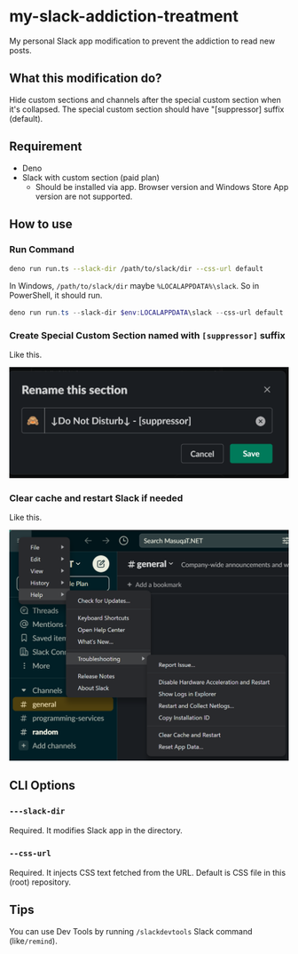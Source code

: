 # my-slack-addiction-treatment

My personal Slack app modification to prevent the addiction to read new posts.

## What this modification do?

Hide custom sections and channels after the special custom section when it's collapsed. The special custom section should have "[suppressor] suffix (default).

## Requirement

* Deno
* Slack with custom section (paid plan)
    * Should be installed via app. Browser version and Windows Store App version are not supported.

## How to use

### Run Command

```sh
deno run run.ts --slack-dir /path/to/slack/dir --css-url default
```

In Windows, `/path/to/slack/dir` maybe `%LOCALAPPDATA%\slack`. So in PowerShell, it should run.

```powershell
deno run run.ts --slack-dir $env:LOCALAPPDATA\slack --css-url default
```

### Create Special Custom Section named with `[suppressor]` suffix

Like this.

![Show how to change section name in Slack](https://raw.githubusercontent.com/occar421/my-slack-addiction-treatment/main/section-name.png)

### Clear cache and restart Slack if needed

Like this.

![Show how to restart Slack](https://raw.githubusercontent.com/occar421/my-slack-addiction-treatment/main/restart.png)

## CLI Options

### `---slack-dir`

Required. It modifies Slack app in the directory.

### `--css-url`

Required. It injects CSS text fetched from the URL. Default is CSS file in this (root) repository.

## Tips

You can use Dev Tools by running `/slackdevtools` Slack command (like`/remind`).
